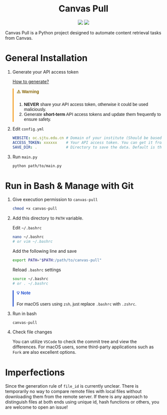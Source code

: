 <h1 align="center">Canvas Pull</h1>

<p align="center">
    <img src="https://img.shields.io/badge/license-MIT-green)" />
    <img src="https://img.shields.io/badge/version-1.0.0-blue" />
</p>


Canvas Pull is a Python project designed to automate content retrieval tasks from Canvas.

# General Installation

1. Generate your API access token

    [How to generate?](https://community.canvaslms.com/t5/Canvas-Basics-Guide/How-do-I-manage-API-access-tokens-in-my-user-account/ta-p/615312)

    <div style="border-left: 3px solid #f39c12; padding-left: 10px; margin-bottom: 2px; font-family: sans-serif; font-size: 14px; ">
    <div style="padding-bottom: 5px">    
        <strong style="color: #856404; ">⚠️ Warning</strong>
    </div>
    <ol>
        <li><strong>NEVER</strong> share your API access token, otherwise it could be used maliciously.</li>
        <li>Generate <strong>short-term</strong> API access tokens and update them frequently to ensure safety.</li>
    </ol>
    </div>


2. Edit `config.yml`

    ```yaml
    WEBSITE: oc.sjtu.edu.cn # Domain of your institute (Should be based on Canvas LMS).
    ACCESS_TOKEN: xxxxxx    # Your API access token. You can get it from your Canvas LMS.
    SAVE_DIR: .             # Directory to save the data. Default is the current directory.
    ```

3. Run `main.py`

    ```bash
    python path/to/main.py
    ```



# Run in Bash & Manage with Git

1. Give execution permission to `canvas-pull`

    ```bash
    chmod +x canvas-pull
    ```

2.  Add this directory to `PATH` variable.
    
    Edit `~/.bashrc`

    ```bash
    nano ~/.bashrc
    # or vim ~/.bashrc
    ```

    Add the following line and save

    ```bash
    export PATH="$PATH:/path/to/canvas-pull"
    ```

    Reload `.bashrc` settings

    ```bash
    source ~/.bashrc
    # or . ~/.bashrc
    ``` 


    <div style="border-left: 3px solid rgb(34, 80, 207); padding-left: 10px; margin-bottom: 2px; font-family: sans-serif; font-size: 14px; ">
    <div style="padding-bottom: 5px">    
        <strong style="color: rgb(34, 80, 207);">💡 Note</strong>
    </div>
    
    For macOS users using `zsh`, just replace `.bashrc` with `.zshrc`.

    </div>


3. Run in bash

    ```bash
    canvas-pull
    ```

4. Check file changes

    You can utilize `VSCode` to check the commit tree and view the differences. For macOS users, some third-party applications such as `Fork` are also excellent options. 

# Imperfections

Since the generation rule of `file_id` is currently unclear. There is temporarily no way to compare remote files with local files without downloading them from the remote server. If there is any approach to distinguish files at both ends using unique id, hash functions or others, you are welcome to open an issue!